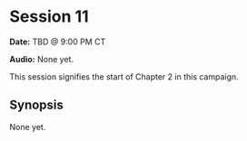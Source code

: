 # Session 11

**Date:** TBD @ 9:00 PM CT

**Audio:** None yet.

This session signifies the start of Chapter 2 in this campaign.

## Synopsis

None yet.
